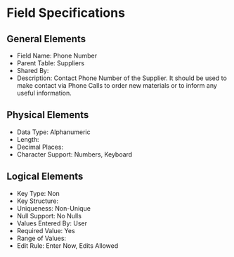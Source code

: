 # Field Specifications

## General Elements

- Field Name: Phone Number
- Parent Table: Suppliers
- Shared By: 
- Description: Contact Phone Number of the Supplier. It should be used to make contact via Phone Calls to order new materials or to inform any useful information.

## Physical Elements

- Data Type: Alphanumeric
- Length: 
- Decimal Places: 
- Character Support: Numbers, Keyboard

## Logical Elements

- Key Type: Non
- Key Structure: 
- Uniqueness: Non-Unique
- Null Support: No Nulls
- Values Entered By: User
- Required Value: Yes
- Range of Values: 
- Edit Rule: Enter Now, Edits Allowed
